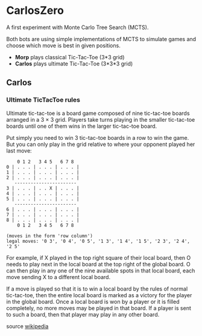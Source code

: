# CarlosZero

A first experiment with Monte Carlo Tree Search (MCTS).

Both bots are using simple implementations of MCTS to simulate games 
and choose which move is best in given positions.

- **Morp** plays classical Tic-Tac-Toe (3\*3 grid)
- **Carlos** plays ultimate Tic-Tac-Toe (3\*3\*3 grid)

## Carlos

### Ultimate TicTacToe rules

Ultimate tic-tac-toe is a board game composed of nine tic-tac-toe boards
arranged in a 3 × 3 grid. Players take turns playing in the smaller
tic-tac-toe boards until one of them wins in the larger tic-tac-toe board.

Put simply you need to win 3 tic-tac-toe boards in a row to win the game. 
But you can only play in the grid relative to where your opponent played 
her last move:


```
    0 1 2   3 4 5   6 7 8
0 | . . . | . . . | . . . |
1 | . . . | . . . | . . . |
2 | . . . | . . . | . . . |
   -----------------------
3 | . . . | . . X | . . . |
4 | . . . | . . . | . . . |
5 | . . . | . . . | . . . |
   -----------------------
6 | . . . | . . . | . . . |
7 | . . . | . . . | . . . |
8 | . . . | . . . | . . . |
    0 1 2   3 4 5   6 7 8

(moves in the form 'row column')
legal moves: '0 3', '0 4', '0 5', '1 3', '1 4', '1 5', '2 3', '2 4', '2 5'
```
For example, if X played in the top right square of their local board, 
then O needs to play next in the local board at the top right of the 
global board. O can then play in any one of the nine available spots 
in that local board, each move sending X to a different local board.

If a move is played so that it is to win a local board by the rules of 
normal tic-tac-toe, then the entire local board is marked as a victory 
for the player in the global board.
Once a local board is won by a player or it is filled completely, no 
more moves may be played in that board. If a player is sent to such a 
board, then that player may play in any other board.

source [wikipedia](https://en.wikipedia.org/wiki/Ultimate_tic-tac-toe)
